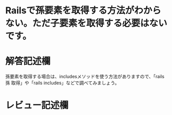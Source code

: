 # Railsで孫要素を取得する方法がわからない。ただ子要素を取得する必要はないです。
# 解答記述欄
孫要素を取得する場合は、includesメソッドを使う方法がありますので、「rails 孫 取得」や「rails includes」などで調べてみましょう。






# レビュー記述欄